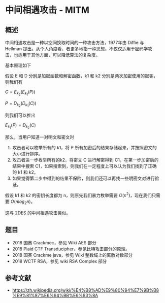 # 中间相遇攻击 - MITM

## 概述

中间相遇攻击是一种以空间换取时间的一种攻击方法，1977年由 Diffie 与 Hellman 提出。从个人角度看，者更多地指一种思想，不仅仅适用于密码学攻击，也适用于其他方面，可以降低算法的复杂度。

基本原理如下

假设 E 和 D 分别是加密函数和解密函数，k1 和 k2 分别是两次加密使用的密钥，则我们有

$C=E_{k_2}(E_{k_1}(P))$

$P=D_{k_2}(D_{k_1}(C))$

则我们可以推出

$E_{k_1}(P)=D_{k_2}(C)$

那么，当用户知道一对明文和密文时

1. 攻击者可以枚举所有的 k1，将 P 所有加密后的结果存储起来，并按照密文的大小进行排序。
2. 攻击者进一步枚举所有的k2，将密文 C 进行解密得到 C1，在第一步加密后的结果中搜索 C1，如果搜索到，则我们在一定程度上可以认为我们找到了正确的 k1 和  k2。
3. 如果觉得第二步中得到的结果不保险，则我们还可以再找一些明密文对进行验证。

假设 k1 和 k2 的密钥长度都为 n，则原先我们暴力枚举需要 $O(n^2)$，现在我们只需要 $O(n log_2n)$。

这与 2DES 的中间相遇攻击类似。

## 题目

- 2018 国赛 Crackmec，参见 Wiki AES 部分
- 2018 Plaid CTF Transducipher，参见比特攻击部分的原理。
- 2018 国赛 Crackme java，参见 Wiki 整数域上的离散对数部分
- 2018 WCTF RSA，参见 wiki RSA Complex 部分

## 参考文献

- https://zh.wikipedia.org/wiki/%E4%B8%AD%E9%80%94%E7%9B%B8%E9%81%87%E6%94%BB%E6%93%8A

